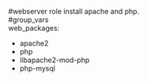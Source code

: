 #webserver role
install apache and php.<br>
#group_vars<br>
web_packages:
  - apache2
  - php
  - libapache2-mod-php
  - php-mysql
